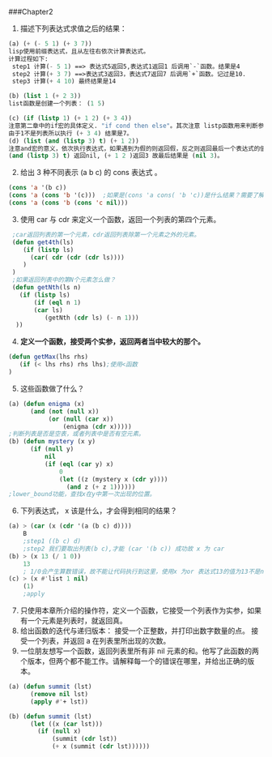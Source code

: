 
###Chapter2
1. 描述下列表达式求值之后的结果：

```lisp
(a) (+ (- 5 1) (+ 3 7))
lisp使用前缀表达式，且从左往右依次计算表达式。
计算过程如下:
 step1 计算(- 5 1) ==> 表达式5返回5,表达式1返回1 后调用`-`函数。结果是4
 step2 计算(+ 3 7) ==>表达式3返回3，表达式7返回7 后调用`+`函数。记过是10.
 step3 计算(+ 4 10) 最终结果是14

(b) (list 1 (+ 2 3))
list函数是创建一个列表： (1 5)

(c) (if (listp 1) (+ 1 2) (+ 3 4))
注意第二章中的if宏的具体定义. "if cond then else"。其次注意 listp函数用来判断参数是否是一个列表。
由于1不是列表所以执行 (+ 3 4) 结果是7。
(d) (list (and (listp 3) t) (+ 1 2))
注意and宏的意义，依次执行表达式，如果遇到为假的则返回假，反之则返回最后一个表达式的值。
(and (listp 3) t) 返回nil, (+ 1 2 )返回3 故最后结果是 (nil 3)。
```

2. 给出 3 种不同表示 (a b c) 的 cons 表达式 。

```lisp
(cons 'a '(b c))
(cons 'a (cons 'b '(c)))  ;如果是(cons 'a cons( 'b 'c))是什么结果？需要了解cons函数的定义
(cons 'a (cons 'b (cons 'c nil)))
```

3. 使用 car 与 cdr 来定义一个函数，返回一个列表的第四个元素。
```lisp
 ;car返回列表的第一个元素，cdr返回列表除第一个元素之外的元素。
 (defun get4th(ls)
    (if (listp ls)
      (car( cdr (cdr (cdr ls))))
    )
 )
 ;如果返回列表中的第N个元素怎么做？
 (defun getNth(ls n)
   (if (listp ls)
       (if (eql n 1)
	   (car ls)
          (getNth (cdr ls) (- n 1)))
  ))
```

4. __定义一个函数，接受两个实参，返回两者当中较大的那个。__

```lisp
(defun getMax(lhs rhs)
   (if (< lhs rhs) rhs lhs);使用<函数
)
```

5. 这些函数做了什么？
```lisp
(a) (defun enigma (x)
      (and (not (null x))
           (or (null (car x))
               (enigma (cdr x)))))
;判断列表是否是空表，或者列表中是否有空元素。
(b) (defun mystery (x y)
      (if (null y)
          nil
          (if (eql (car y) x)
              0
              (let ((z (mystery x (cdr y))))
                (and z (+ z 1))))))
;lower_bound功能，查找x在y中第一次出现的位置。
```

6. 下列表达式， x 该是什么，才会得到相同的结果？
```lisp
(a) > (car (x (cdr '(a (b c) d))))
    B
    ;step1 ((b c) d)
    ;step2 我们要取出列表(b c),才能 (car '(b c)) 成功故 x 为 car
(b) > (x 13 (/ 1 0))
    13
    ; 1/0会产生算数错误，故不能让代码执行到这里，使用x 为or 表达式13的值为13不是nil故成立。
(c) > (x #'list 1 nil)
    (1)
    ;apply
```
7. 只使用本章所介绍的操作符，定义一个函数，它接受一个列表作为实参，如果有一个元素是列表时，就返回真。
8. 给出函数的迭代与递归版本：
   接受一个正整数，并打印出数字数量的点。
   接受一个列表，并返回 a 在列表里所出现的次数。
9. 一位朋友想写一个函数，返回列表里所有非 nil 元素的和。他写了此函数的两个版本，但两个都不能工作。请解释每一个的错误在哪里，并给出正确的版本。

```lisp
(a) (defun summit (lst)
      (remove nil lst)
      (apply #'+ lst))

(b) (defun summit (lst)
      (let ((x (car lst)))
        (if (null x)
            (summit (cdr lst))
            (+ x (summit (cdr lst))))))
```
